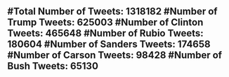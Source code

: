 #Total Number of Tweets: 1318182 
#Number of Trump Tweets: 625003
#Number of Clinton Tweets: 465648
#Number of Rubio Tweets: 180604
#Number of Sanders Tweets: 174658
#Number of Carson Tweets: 98428
#Number of Bush Tweets: 65130
---
